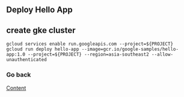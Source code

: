 ## Deploy Hello App
## create gke cluster
```
gcloud services enable run.googleapis.com --project=${PROJECT}
gcloud run deploy hello-app --image=gcr.io/google-samples/hello-app:1.0 --project=${PROJECT} --region=asia-southeast2 --allow-unauthenticated
```

### Go back
[Content](https://github.com/adithaha/temp/blob/main/gke/readme.md)
